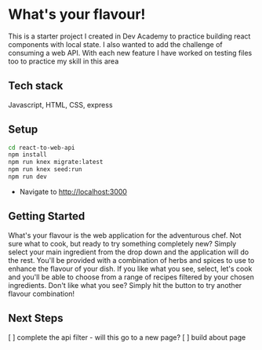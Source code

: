# What's your flavour!
This is a starter project I created in Dev Academy to practice building react components with local state. I also wanted to add the challenge of consuming a web API. With each new feature I have worked on testing files too to practice my skill in this area

## Tech stack
Javascript, HTML, CSS, express


## Setup

```sh
cd react-to-web-api
npm install
npm run knex migrate:latest
npm run knex seed:run
npm run dev
```

* Navigate to [http://localhost:3000](http://localhost:3000)
## Getting Started

What's your flavour is the web application for the adventurous chef. Not sure what to cook, but ready to try something completely new? Simply select your main ingredient from the drop down and the application will do the rest.
You'll be provided with a combination of herbs and spices to use to enhance the flavour of your dish. If you like what you see, select, let's cook and you'll be able to choose from a range of recipes filtered by your chosen ingredients.
Don't like what you see? Simply hit the button to try another flavour combination!

## Next Steps
[ ] complete the api filter - will this go to a new page?
[ ] build about page 

